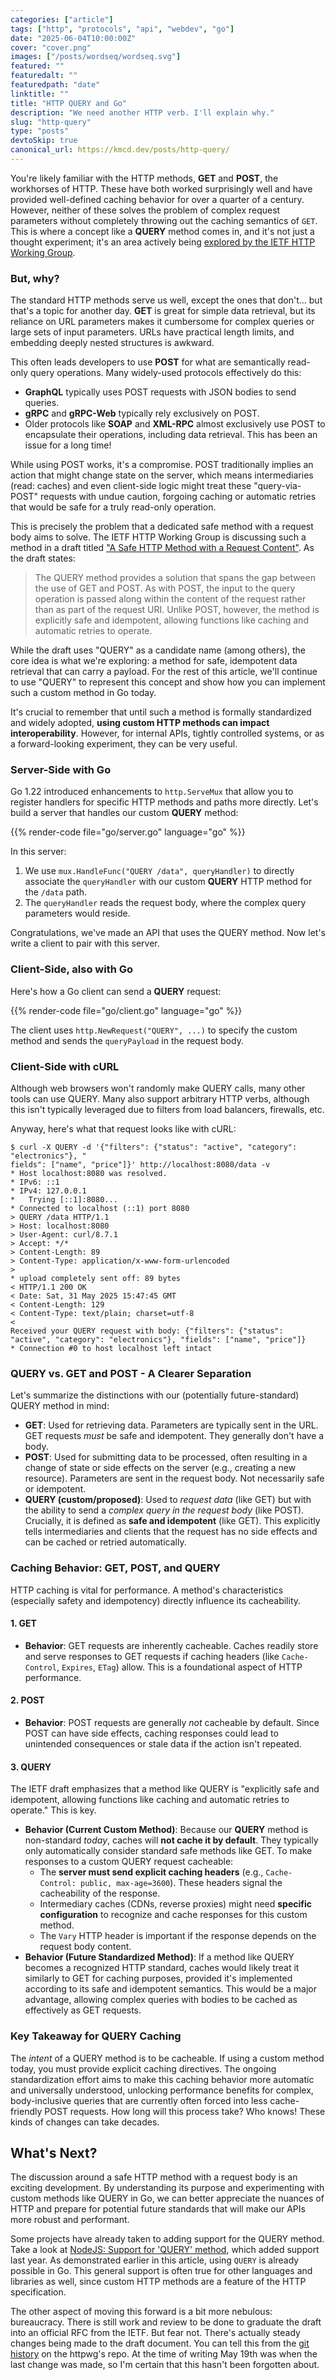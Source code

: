 ```yaml
---
categories: ["article"]
tags: ["http", "protocols", "api", "webdev", "go"]
date: "2025-06-04T10:00:00Z"
cover: "cover.png"
images: ["/posts/wordseq/wordseq.svg"]
featured: ""
featuredalt: ""
featuredpath: "date"
linktitle: ""
title: "HTTP QUERY and Go"
description: "We need another HTTP verb. I'll explain why."
slug: "http-query"
type: "posts"
devtoSkip: true
canonical_url: https://kmcd.dev/posts/http-query/
---
```


You're likely familiar with the HTTP methods, **GET** and **POST**, the workhorses of HTTP. These have both worked surprisingly well and have provided well-defined caching behavior for over a quarter of a century. However, neither of these solves the problem of complex request parameters without completely throwing out the caching semantics of `GET`. This is where a concept like a **QUERY** method comes in, and it's not just a thought experiment; it's an area actively being [explored by the IETF HTTP Working Group](https://httpwg.org/http-extensions/draft-ietf-httpbis-safe-method-w-body.html).

### But, why?

The standard HTTP methods serve us well, except the ones that don't... but that's a topic for another day. **GET** is great for simple data retrieval, but its reliance on URL parameters makes it cumbersome for complex queries or large sets of input parameters. URLs have practical length limits, and embedding deeply nested structures is awkward.

This often leads developers to use **POST** for what are semantically read-only query operations. Many widely-used protocols effectively do this:

  * **GraphQL** typically uses POST requests with JSON bodies to send queries.
  * **gRPC** and **gRPC-Web** typically rely exclusively on POST.
  * Older protocols like **SOAP** and **XML-RPC** almost exclusively use POST to encapsulate their operations, including data retrieval. This has been an issue for a long time!

While using POST works, it's a compromise. POST traditionally implies an action that might change state on the server, which means intermediaries (read: caches) and even client-side logic might treat these "query-via-POST" requests with undue caution, forgoing caching or automatic retries that would be safe for a truly read-only operation.

This is precisely the problem that a dedicated safe method with a request body aims to solve. The IETF HTTP Working Group is discussing such a method in a draft titled ["A Safe HTTP Method with a Request Content"](https://httpwg.org/http-extensions/draft-ietf-httpbis-safe-method-w-body.html). As the draft states:

> The QUERY method provides a solution that spans the gap between the use of GET and POST. As with POST, the input to the query operation is passed along within the content of the request rather than as part of the request URI. Unlike POST, however, the method is explicitly safe and idempotent, allowing functions like caching and automatic retries to operate.

While the draft uses "QUERY" as a candidate name (among others), the core idea is what we're exploring: a method for safe, idempotent data retrieval that can carry a payload. For the rest of this article, we'll continue to use "QUERY" to represent this concept and show how you can implement such a custom method in Go today.

It's crucial to remember that until such a method is formally standardized and widely adopted, **using custom HTTP methods can impact interoperability**. However, for internal APIs, tightly controlled systems, or as a forward-looking experiment, they can be very useful.

### Server-Side with Go

Go 1.22 introduced enhancements to `http.ServeMux` that allow you to register handlers for specific HTTP methods and paths more directly. Let's build a server that handles our custom **QUERY** method:

{{% render-code file="go/server.go" language="go" %}}

In this server:

1.  We use `mux.HandleFunc("QUERY /data", queryHandler)` to directly associate the `queryHandler` with our custom **QUERY** HTTP method for the `/data` path.
2.  The `queryHandler` reads the request body, where the complex query parameters would reside.

Congratulations, we've made an API that uses the QUERY method. Now let's write a client to pair with this server.

### Client-Side, also with Go

Here's how a Go client can send a **QUERY** request:

{{% render-code file="go/client.go" language="go" %}}

The client uses `http.NewRequest("QUERY", ...)` to specify the custom method and sends the `queryPayload` in the request body.

### Client-Side with cURL

Although web browsers won't randomly make QUERY calls, many other tools can use QUERY. Many also support arbitrary HTTP verbs, although this isn't typically leveraged due to filters from load balancers, firewalls, etc.

Anyway, here's what that request looks like with cURL:

```shell
$ curl -X QUERY -d '{"filters": {"status": "active", "category": "electronics"}, "
fields": ["name", "price"]}' http://localhost:8080/data -v
* Host localhost:8080 was resolved.
* IPv6: ::1
* IPv4: 127.0.0.1
*   Trying [::1]:8080...
* Connected to localhost (::1) port 8080
> QUERY /data HTTP/1.1
> Host: localhost:8080
> User-Agent: curl/8.7.1
> Accept: */*
> Content-Length: 89
> Content-Type: application/x-www-form-urlencoded
> 
* upload completely sent off: 89 bytes
< HTTP/1.1 200 OK
< Date: Sat, 31 May 2025 15:47:45 GMT
< Content-Length: 129
< Content-Type: text/plain; charset=utf-8
< 
Received your QUERY request with body: {"filters": {"status": "active", "category": "electronics"}, "fields": ["name", "price"]}
* Connection #0 to host localhost left intact
```

### QUERY vs. GET and POST - A Clearer Separation

Let's summarize the distinctions with our (potentially future-standard) QUERY method in mind:

  * **GET**: Used for retrieving data. Parameters are typically sent in the URL. GET requests *must* be safe and idempotent. They generally don't have a body.
  * **POST**: Used for submitting data to be processed, often resulting in a change of state or side effects on the server (e.g., creating a new resource). Parameters are sent in the request body. Not necessarily safe or idempotent.
  * **QUERY (custom/proposed)**: Used to *request data* (like GET) but with the ability to send a *complex query in the request body* (like POST). Crucially, it is defined as **safe and idempotent** (like GET). This explicitly tells intermediaries and clients that the request has no side effects and can be cached or retried automatically.

### Caching Behavior: GET, POST, and QUERY

HTTP caching is vital for performance. A method's characteristics (especially safety and idempotency) directly influence its cacheability.

#### 1. GET

  * **Behavior**: GET requests are inherently cacheable. Caches readily store and serve responses to GET requests if caching headers (like `Cache-Control`, `Expires`, `ETag`) allow. This is a foundational aspect of HTTP performance.

#### 2. POST

  * **Behavior**: POST requests are generally *not* cacheable by default. Since POST can have side effects, caching responses could lead to unintended consequences or stale data if the action isn't repeated.

#### 3. QUERY

The IETF draft emphasizes that a method like QUERY is "explicitly safe and idempotent, allowing functions like caching and automatic retries to operate." This is key.

  * **Behavior (Current Custom Method)**: Because our **QUERY** method is non-standard *today*, caches will **not cache it by default**. They typically only automatically consider standard safe methods like GET.
    To make responses to a custom QUERY request cacheable:
      * The **server must send explicit caching headers** (e.g., `Cache-Control: public, max-age=3600`). These headers signal the cacheability of the response.
      * Intermediary caches (CDNs, reverse proxies) might need **specific configuration** to recognize and cache responses for this custom method.
      * The `Vary` HTTP header is important if the response depends on the request body content.
  * **Behavior (Future Standardized Method)**: If a method like QUERY becomes a recognized HTTP standard, caches would likely treat it similarly to GET for caching purposes, provided it's implemented according to its safe and idempotent semantics. This would be a major advantage, allowing complex queries with bodies to be cached as effectively as GET requests.

### Key Takeaway for QUERY Caching

The *intent* of a QUERY method is to be cacheable. If using a custom method today, you must provide explicit caching directives. The ongoing standardization effort aims to make this caching behavior more automatic and universally understood, unlocking performance benefits for complex, body-inclusive queries that are currently often forced into less cache-friendly POST requests. How long will this process take? Who knows! These kinds of changes can take decades.

## What's Next?

The discussion around a safe HTTP method with a request body is an exciting development. By understanding its purpose and experimenting with custom methods like QUERY in Go, we can better appreciate the nuances of HTTP and prepare for potential future standards that will make our APIs more robust and performant.

Some projects have already taken to adding support for the QUERY method. Take a look at [NodeJS: Support for 'QUERY' method](https://github.com/nodejs/node/issues/51562), which added support last year. As demonstrated earlier in this article, using `QUERY` is already possible in Go. This general support is often true for other languages and libraries as well, since custom HTTP methods are a feature of the HTTP specification.

The other aspect of moving this forward is a bit more nebulous: bureaucracy. There is still work and review to be done to graduate the draft into an official RFC from the IETF. But fear not. There's actually steady changes being made to the draft document. You can tell this from the [git history](https://github.com/httpwg/http-extensions/commits/main/draft-ietf-httpbis-safe-method-w-body.xml) on the httpwg's repo. At the time of writing May 19th was when the last change was made, so I'm certain that this hasn't been forgotten about.
